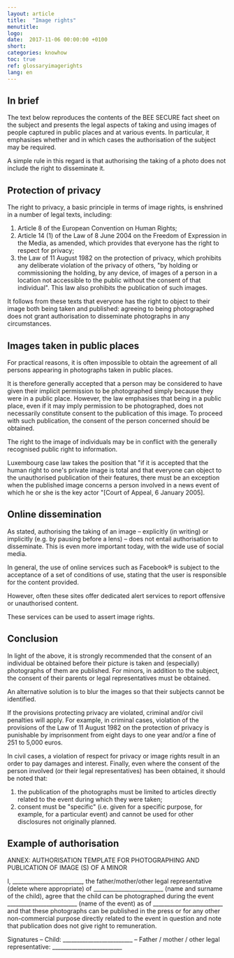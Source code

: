 ```yaml
---
layout: article
title:  "Image rights"
menutitle:
logo:
date:  2017-11-06 00:00:00 +0100
short:
categories: knowhow
toc: true
ref: glossaryimagerights
lang: en
---
```

## In brief
The text below reproduces the contents of the BEE SECURE fact sheet on the subject and presents the legal aspects of taking and using images of people captured in public places and at various events. In particular, it emphasises whether and in which cases the authorisation of the subject may be required.

A simple rule in this regard is that authorising the taking of a photo does not include the right to disseminate it.

## Protection of privacy
The right to privacy, a basic principle in terms of image rights, is enshrined in a number of legal texts, including:

1. Article 8 of the European Convention on Human Rights;
2. Article 14 (1) of the Law of 8 June 2004 on the Freedom of Expression in the Media, as amended, which provides that everyone has the right to respect for privacy;  
3. the Law of 11 August 1982 on the protection of privacy, which prohibits any deliberate violation of the privacy of others, "by holding or commissioning the holding, by any device, of images of a person in a location not accessible to the public without the consent of that individual". This law also prohibits the publication of such images.

It follows from these texts that everyone has the right to object to their image both being taken and published: agreeing to being photographed does not grant authorisation to disseminate photographs in any circumstances.

## Images taken in public places
For practical reasons, it is often impossible to obtain the agreement of all persons appearing in photographs taken in public places.

It is therefore generally accepted that a person may be considered to have given their implicit permission to be photographed simply because they were in a public place. However, the law emphasises that being in a public place, even if it may imply permission to be photographed, does not necessarily constitute consent to the publication of this image. To proceed with such publication, the consent of the person concerned should be obtained.

The right to the image of individuals may be in conflict with the generally recognised public right to information.

Luxembourg case law takes the position that "if it is accepted that the human right to one's private image is total and that everyone can object to the unauthorised publication of their features, there must be an exception when the published image concerns a person involved in a news event of which he or she is the key actor "[Court of Appeal, 6 January 2005].

## Online dissemination
As stated, authorising the taking of an image  – explicitly (in writing) or implicitly (e.g. by pausing before a lens) – does not entail authorisation to disseminate. This is even more important today, with the wide use of social media.

In general, the use of online services such as Facebook® is subject to the acceptance of a set of conditions of use, stating that the user is responsible for the content provided.

However, often these sites offer dedicated alert services to report offensive or unauthorised content.

These services can be used to assert image rights.

## Conclusion
In light of the above, it is strongly recommended that the consent of an individual be obtained before their picture is taken and (especially) photographs of them are published. For minors, in addition to the subject, the consent of their parents or legal representatives must be obtained.

An alternative solution is to blur the images so that their subjects cannot be identified.

If the provisions protecting privacy are violated, criminal and/or civil penalties will apply. For example, in criminal cases, violation of the provisions of the Law of 11 August 1982 on the protection of privacy is punishable by imprisonment from eight days to one year and/or a fine of 251 to 5,000 euros.

In civil cases, a violation of respect for privacy or image rights result in an order to pay damages and interest. Finally, even where the consent of the person involved (or their legal representatives) has been obtained, it should be noted that:

1. the publication of the photographs must be limited to articles directly related to the event during which they were taken;
2. consent must be "specific" (i.e. given for a specific purpose, for example, for a particular event) and cannot be used for other disclosures not originally planned.

## Example of authorisation
ANNEX: AUTHORISATION TEMPLATE FOR PHOTOGRAPHING AND PUBLICATION OF IMAGE (S) OF A MINOR

I, _________________________, the father/mother/other legal representative (delete where appropriate) of _________________________ (name and surname of the child), agree that the child can be photographed during the event _________________________ (name of the event) as of _________________________ and that these photographs can be published in the press or for any other non-commercial purpose directly related to the event in question and note that publication does not give right to remuneration.

Signatures – Child: _________________________ – Father / mother / other legal representative: _________________________
